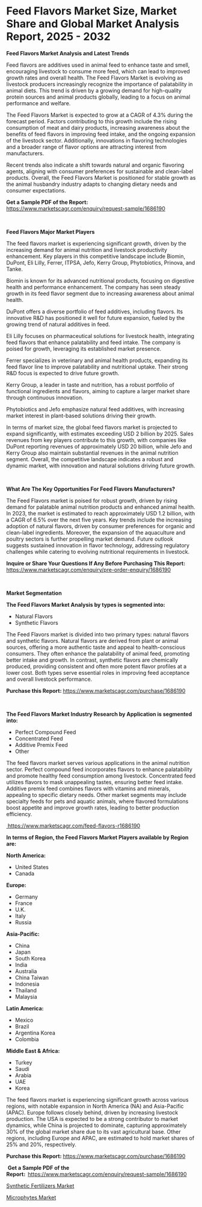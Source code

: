 <p><h1>Feed Flavors Market Size, Market Share and Global Market Analysis Report, 2025 - 2032</h1></p><p><strong>Feed Flavors Market Analysis and Latest Trends</strong></p>
<p><p>Feed flavors are additives used in animal feed to enhance taste and smell, encouraging livestock to consume more feed, which can lead to improved growth rates and overall health. The Feed Flavors Market is evolving as livestock producers increasingly recognize the importance of palatability in animal diets. This trend is driven by a growing demand for high-quality protein sources and animal products globally, leading to a focus on animal performance and welfare.</p><p>The Feed Flavors Market is expected to grow at a CAGR of 4.3% during the forecast period. Factors contributing to this growth include the rising consumption of meat and dairy products, increasing awareness about the benefits of feed flavors in improving feed intake, and the ongoing expansion of the livestock sector. Additionally, innovations in flavoring technologies and a broader range of flavor options are attracting interest from manufacturers. </p><p>Recent trends also indicate a shift towards natural and organic flavoring agents, aligning with consumer preferences for sustainable and clean-label products. Overall, the Feed Flavors Market is positioned for stable growth as the animal husbandry industry adapts to changing dietary needs and consumer expectations.</p></p>
<p><strong>Get a Sample PDF of the Report:&nbsp;</strong> <a href="https://www.marketscagr.com/enquiry/request-sample/1686190?utm_campaign=1869&utm_medium=2&utm_source=Github&utm_content=ia&utm_term=30032025&utm_id=feed-flavors">https://www.marketscagr.com/enquiry/request-sample/1686190</a></p>
<p>&nbsp;</p>
<p><strong>Feed Flavors Major Market Players</strong></p>
<p><p>The feed flavors market is experiencing significant growth, driven by the increasing demand for animal nutrition and livestock productivity enhancement. Key players in this competitive landscape include Biomin, DuPont, Eli Lilly, Ferrer, ITPSA, Jefo, Kerry Group, Phytobiotics, Prinova, and Tanke.</p><p>Biomin is known for its advanced nutritional products, focusing on digestive health and performance enhancement. The company has seen steady growth in its feed flavor segment due to increasing awareness about animal health.</p><p>DuPont offers a diverse portfolio of feed additives, including flavors. Its innovative R&D has positioned it well for future expansion, fueled by the growing trend of natural additives in feed.</p><p>Eli Lilly focuses on pharmaceutical solutions for livestock health, integrating feed flavors that enhance palatability and feed intake. The company is poised for growth, leveraging its established market presence.</p><p>Ferrer specializes in veterinary and animal health products, expanding its feed flavor line to improve palatability and nutritional uptake. Their strong R&D focus is expected to drive future growth.</p><p>Kerry Group, a leader in taste and nutrition, has a robust portfolio of functional ingredients and flavors, aiming to capture a larger market share through continuous innovation.</p><p>Phytobiotics and Jefo emphasize natural feed additives, with increasing market interest in plant-based solutions driving their growth.</p><p>In terms of market size, the global feed flavors market is projected to expand significantly, with estimates exceeding USD 2 billion by 2025. Sales revenues from key players contribute to this growth, with companies like DuPont reporting revenues of approximately USD 20 billion, while Jefo and Kerry Group also maintain substantial revenues in the animal nutrition segment. Overall, the competitive landscape indicates a robust and dynamic market, with innovation and natural solutions driving future growth.</p></p>
<p>&nbsp;</p>
<p><strong>What Are The Key Opportunities For Feed Flavors Manufacturers?</strong></p>
<p><p>The Feed Flavors market is poised for robust growth, driven by rising demand for palatable animal nutrition products and enhanced animal health. In 2023, the market is estimated to reach approximately USD 1.2 billion, with a CAGR of 6.5% over the next five years. Key trends include the increasing adoption of natural flavors, driven by consumer preferences for organic and clean-label ingredients. Moreover, the expansion of the aquaculture and poultry sectors is further propelling market demand. Future outlook suggests sustained innovation in flavor technology, addressing regulatory challenges while catering to evolving nutritional requirements in livestock.</p></p>
<p><strong>Inquire or Share Your Questions If Any Before Purchasing This Report:</strong> <a href="https://www.marketscagr.com/enquiry/pre-order-enquiry/1686190?utm_campaign=1869&utm_medium=2&utm_source=Github&utm_content=ia&utm_term=30032025&utm_id=feed-flavors">https://www.marketscagr.com/enquiry/pre-order-enquiry/1686190</a></p>
<p>&nbsp;</p>
<p><strong>Market Segmentation</strong></p>
<p><strong>The Feed Flavors Market Analysis by types is segmented into:</strong></p>
<p><ul><li>Natural Flavors</li><li>Synthetic Flavors</li></ul></p>
<p><p>The Feed Flavors market is divided into two primary types: natural flavors and synthetic flavors. Natural flavors are derived from plant or animal sources, offering a more authentic taste and appeal to health-conscious consumers. They often enhance the palatability of animal feed, promoting better intake and growth. In contrast, synthetic flavors are chemically produced, providing consistent and often more potent flavor profiles at a lower cost. Both types serve essential roles in improving feed acceptance and overall livestock performance.</p></p>
<p><strong>Purchase this Report:&nbsp;</strong><a href="https://www.marketscagr.com/purchase/1686190?utm_campaign=1869&utm_medium=2&utm_source=Github&utm_content=ia&utm_term=30032025&utm_id=feed-flavors">https://www.marketscagr.com/purchase/1686190</a></p>
<p>&nbsp;</p>
<p><strong>The Feed Flavors Market Industry Research by Application is segmented into:</strong></p>
<p><ul><li>Perfect Compound Feed</li><li>Concentrated Feed</li><li>Additive Premix Feed</li><li>Other</li></ul></p>
<p><p>The feed flavors market serves various applications in the animal nutrition sector. Perfect compound feed incorporates flavors to enhance palatability and promote healthy feed consumption among livestock. Concentrated feed utilizes flavors to mask unappealing tastes, ensuring better feed intake. Additive premix feed combines flavors with vitamins and minerals, appealing to specific dietary needs. Other market segments may include specialty feeds for pets and aquatic animals, where flavored formulations boost appetite and improve growth rates, leading to better production efficiency.</p></p>
<p><a href="https://www.marketscagr.com/feed-flavors-r1686190?utm_campaign=1869&utm_medium=2&utm_source=Github&utm_content=ia&utm_term=30032025&utm_id=feed-flavors">&nbsp;https://www.marketscagr.com/feed-flavors-r1686190</a></p>
<p><strong>In terms of Region, the Feed Flavors Market Players available by Region are:</strong></p>
<p>
    <p> <strong> North America: </strong>
        <ul>
            <li>United States</li>
            <li>Canada</li>
        </ul>
        </p> 
    <p> <strong> Europe: </strong>
        <ul>
            <li>Germany</li>
            <li>France</li>
            <li>U.K.</li>
            <li>Italy</li>
            <li>Russia</li>
        </ul>
        </p> 
    <p> <strong> Asia-Pacific: </strong>
        <ul>
            <li>China</li>
            <li>Japan</li>
            <li>South Korea</li>
            <li>India</li>
            <li>Australia</li>
            <li>China Taiwan</li>
            <li>Indonesia</li>
            <li>Thailand</li>
            <li>Malaysia</li>
        </ul>
        </p> 
    <p> <strong> Latin America: </strong>
        <ul>
            <li>Mexico</li>
            <li>Brazil</li>
            <li>Argentina Korea</li>
            <li>Colombia</li>
        </ul>
        </p> 
    <p> <strong> Middle East & Africa: </strong>
        <ul>
            <li>Turkey</li>
            <li>Saudi</li>
            <li>Arabia</li>
            <li>UAE</li>
            <li>Korea</li>
        </ul>
    </p>
    </p>
<p><p>The feed flavors market is experiencing significant growth across various regions, with notable expansion in North America (NA) and Asia-Pacific (APAC). Europe follows closely behind, driven by increasing livestock production. The USA is expected to be a strong contributor to market dynamics, while China is projected to dominate, capturing approximately 30% of the global market share due to its vast agricultural base. Other regions, including Europe and APAC, are estimated to hold market shares of 25% and 20%, respectively.</p></p>
<p><strong>Purchase this Report: </strong><a href="https://www.marketscagr.com/purchase/1686190?utm_campaign=1869&utm_medium=2&utm_source=Github&utm_content=ia&utm_term=30032025&utm_id=feed-flavors">https://www.marketscagr.com/purchase/1686190</a></p>
<p>&nbsp;<strong>Get a Sample PDF of the Report:&nbsp;&nbsp;</strong><a href="https://www.marketscagr.com/enquiry/request-sample/1686190?utm_campaign=1869&utm_medium=2&utm_source=Github&utm_content=ia&utm_term=30032025&utm_id=feed-flavors">https://www.marketscagr.com/enquiry/request-sample/1686190</a></p>
<p><strong></strong></p>
<p><p><a href="https://github.com/ekerswenzlb0/Market-Research-Report-List-1/blob/main/synthetic-fertilizers-market.md?utm_campaign=1869&utm_medium=2&utm_source=Github&utm_content=ia&utm_term=30032025&utm_id=feed-flavors">Synthetic Fertilizers Market</a></p><p><a href="https://github.com/CliffMedina6/Market-Research-Report-List-7/blob/main/microphytes-market.md?utm_campaign=1869&utm_medium=2&utm_source=Github&utm_content=ia&utm_term=30032025&utm_id=feed-flavors">Microphytes Market</a></p></p>